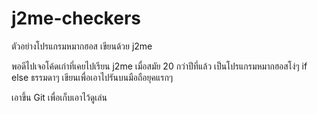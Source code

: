 # j2me-checkers
ตัวอย่างโปรแกรมหมากฮอส เขียนด้วย j2me

พอดีไปเจอโค้ดเก่าที่เคยไปเรียน j2me เมื่อสมัย 20 กว่าปีที่แล้ว
เป็นโปรแกรมหมากฮอสโง่ๆ if else ธรรมดาๆ เขียนเพื่อเอาไปรันบนมือถือยุคแรกๆ

เอาขึ้น Git เพื่อเก็บเอาไว้ดูเล่น
